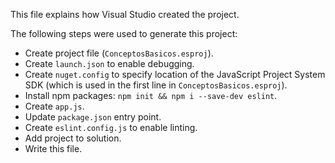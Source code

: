 This file explains how Visual Studio created the project.

The following steps were used to generate this project:
- Create project file (`ConceptosBasicos.esproj`).
- Create `launch.json` to enable debugging.
- Create `nuget.config` to specify location of the JavaScript Project System SDK (which is used in the first line in `ConceptosBasicos.esproj`).
- Install npm packages: `npm init && npm i --save-dev eslint`.
- Create `app.js`.
- Update `package.json` entry point.
- Create `eslint.config.js` to enable linting.
- Add project to solution.
- Write this file.
